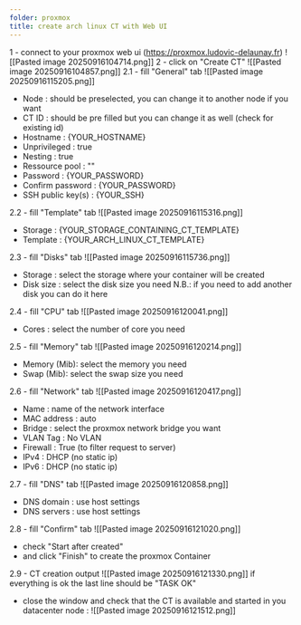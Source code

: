```yaml
---
folder: proxmox
title: create arch linux CT with Web UI
---
```

1 - connect to your proxmox web ui (https://proxmox.ludovic-delaunay.fr)
![[Pasted image 20250916104714.png]]
2 - click on "Create CT"
![[Pasted image 20250916104857.png]]
2.1 - fill "General" tab
![[Pasted image 20250916115205.png]]
- Node : should be preselected, you can change it to another node if you want
- CT ID : should be pre filled but you can change it as well (check for existing id)
- Hostname : {YOUR_HOSTNAME}
- Unprivileged : true
- Nesting : true
- Ressource pool : ""
- Password : {YOUR_PASSWORD}
- Confirm password : {YOUR_PASSWORD}
- SSH public key(s) : {YOUR_SSH}

2.2 - fill "Template" tab
![[Pasted image 20250916115316.png]]
- Storage : {YOUR_STORAGE_CONTAINING_CT_TEMPLATE}
- Template : {YOUR_ARCH_LINUX_CT_TEMPLATE}

2.3 - fill "Disks" tab
![[Pasted image 20250916115736.png]]
- Storage : select the storage where your container will be created
- Disk size : select the disk size you need
N.B.: if you need to add another disk you can do it here

2.4 - fill "CPU" tab
![[Pasted image 20250916120041.png]]
- Cores : select the number of core you need

2.5 - fill "Memory" tab
![[Pasted image 20250916120214.png]]
- Memory (Mib): select the memory you need
- Swap (Mib): select the swap size you need

2.6 - fill "Network" tab
![[Pasted image 20250916120417.png]]
- Name : name of the network interface
- MAC address : auto
- Bridge : select the proxmox network bridge you want
- VLAN Tag : No VLAN
- Firewall : True (to filter request to server)
- IPv4 : DHCP (no static ip)
- IPv6 : DHCP (no static ip)

2.7 - fill "DNS" tab
![[Pasted image 20250916120858.png]]
- DNS domain : use host settings
- DNS servers : use host settings

2.8 - fill "Confirm" tab
![[Pasted image 20250916121020.png]]
- check "Start after created"
- and click "Finish" to create the proxmox Container

2.9 - CT creation output 
![[Pasted image 20250916121330.png]]
if everything is ok the last line should be "TASK OK"
- close the window and check that the CT is available and started in you datacenter node : 
![[Pasted image 20250916121512.png]]

